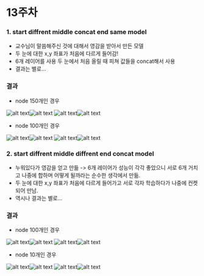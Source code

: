 13주차
=====

### 1. start diffrent middle concat end same model  

* 교수님이 말씀해주신 것에 대해서 영감을 받아서 만든 모델
* 두 눈에 대한 x,y 좌표가 처음에 다르게 들어감!  
* 6개 레이어를 사용 두 눈에서 처음 올릴 때 피쳐 값들을 concat해서 사용
* 결과는 별로...  

### 결과 

* node 150개인 경우  

![alt text](node_150_size_64_epoch_5000_khc11_bilearn/khc1_correct0.jpg)![alt text](node_150_size_64_epoch_5000_khc11_bilearn/khc1_correct.jpg)
![alt text](node_150_size_64_epoch_5000_khc11_bilearn/khc1_correct2.jpg)![alt text](node_150_size_64_epoch_5000_khc11_bilearn/khc1_correct3.jpg)

* node 100개인 경우

![alt text](node_100_size_64_epoch_5000_khc11_bilearn/khc1_correct0.jpg)![alt text](node_100_size_64_epoch_5000_khc11_bilearn/khc1_correct.jpg)
![alt text](node_100_size_64_epoch_5000_khc11_bilearn/khc1_correct2.jpg)![alt text](node_100_size_64_epoch_5000_khc11_bilearn/khc1_correct3.jpg)

### 2. start diffrent middle diffrent end concat model 

* 누워있다가 영감을 얻고 만듦 -> 6개 레이어가 성능이 각각 좋았으니 서로 6개 거치고 나중에 합하며 어떻게 될까라는 순수한 생각에서 만듦.
* 두 눈에 대한 x,y 좌표가 처음에 다르게 들어가고 서로 각자 학습하다가 나중에 컨켓되어 만남.
* 역시나 결과는 별로...

### 결과 

* node 100개인 경우

![alt text](node_150_size_128_epoch_5000_khc11_twomodel/khc1_correct0.jpg)![alt text](node_150_size_128_epoch_5000_khc11_twomodel/khc1_correct.jpg)
![alt text](node_150_size_128_epoch_5000_khc11_twomodel/khc1_correct2.jpg)![alt text](node_150_size_128_epoch_5000_khc11_twomodel/khc1_correct3.jpg)

* node 10개인 경우

![alt text](node_10_size_128_epoch_5000_khc11_twomodel/khc1_correct0.jpg)![alt text](node_10_size_128_epoch_5000_khc11_twomodel/khc1_correct.jpg)
![alt text](node_10_size_128_epoch_5000_khc11_twomodel/khc1_correct2.jpg)![alt text](node_10_size_128_epoch_5000_khc11_twomodel/khc1_correct3.jpg)


